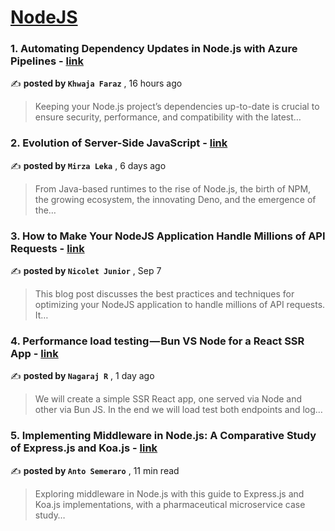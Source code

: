 
<h1><a href=https://medium.com/tag/nodejs/recommended target="_blank" rel="noopener noreferrer">NodeJS</a></h1>
<h3>1. Automating Dependency Updates in Node.js with Azure Pipelines - <a href=https://medium.com/@farazkhawaja/automating-dependency-updates-in-node-js-with-azure-pipelines-89156ac5295b?source=tag_recommended_feed---------0-84----------nodejs----------437fd114_4cc7_42e8_b911_74c79ee91f04------- target="_blank" rel="noopener noreferrer">link</a></h3>

✍️ **posted by `Khwaja Faraz`** <date> , 16 hours ago</date>

<blockquote>Keeping your Node.js project’s dependencies up-to-date is crucial to ensure security, performance, and compatibility with the latest…</blockquote>

<h3>2. Evolution of Server-Side JavaScript - <a href=https://medium.com/itnext/evolution-of-server-side-javascript-314a8d408da4?source=tag_recommended_feed---------1-107----------nodejs----------437fd114_4cc7_42e8_b911_74c79ee91f04------- target="_blank" rel="noopener noreferrer">link</a></h3>

✍️ **posted by `Mirza Leka`** <date> , 6 days ago</date>

<blockquote>From Java-based runtimes to the rise of Node.js, the birth of NPM, the growing ecosystem, the innovating Deno, and the emergence of the…</blockquote>

<h3>3. How to Make Your NodeJS Application Handle Millions of API Requests - <a href=https://medium.com/stackademic/how-to-make-your-nodejs-application-handle-millions-of-api-requests-fc4f1c031e58?source=tag_recommended_feed---------2-85----------nodejs----------437fd114_4cc7_42e8_b911_74c79ee91f04------- target="_blank" rel="noopener noreferrer">link</a></h3>

✍️ **posted by `Nicolet Junior`** <date> , Sep 7</date>

<blockquote>This blog post discusses the best practices and techniques for optimizing your NodeJS application to handle millions of API requests. It…</blockquote>

<h3>4. Performance load testing — Bun VS Node for a React SSR App - <a href=https://medium.com/@raj.nagaraj1990/performance-load-testing-bun-vs-node-for-a-react-ssr-app-a553764527e9?source=tag_recommended_feed---------3-84----------nodejs----------437fd114_4cc7_42e8_b911_74c79ee91f04------- target="_blank" rel="noopener noreferrer">link</a></h3>

✍️ **posted by `Nagaraj R`** <date> , 1 day ago</date>

<blockquote>We will create a simple SSR React app, one served via Node and other via Bun JS. In the end we will load test both endpoints and log…</blockquote>

<h3>5. Implementing Middleware in Node.js: A Comparative Study of Express.js and Koa.js - <a href=https://medium.com/bitsrc/implementing-middleware-in-node-js-a-comparative-study-of-express-js-and-koa-js-a93f2ebd867c?source=tag_recommended_feed---------4-107----------nodejs----------437fd114_4cc7_42e8_b911_74c79ee91f04------- target="_blank" rel="noopener noreferrer">link</a></h3>

✍️ **posted by `Anto Semeraro`** <date> , 11 min read</date>

<blockquote>Exploring middleware in Node.js with this guide to Express.js and Koa.js implementations, with a pharmaceutical microservice case study…</blockquote>

